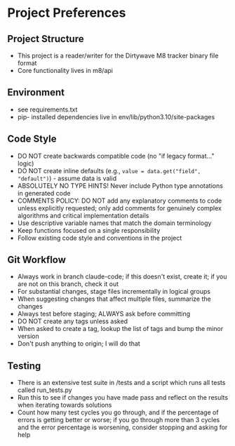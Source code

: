 # Project Preferences

## Project Structure

- This project is a reader/writer for the Dirtywave M8 tracker binary file format
- Core functionality lives in m8/api

## Environment

- see requirements.txt
- pip- installed dependencies live in env/lib/python3.10/site-packages

## Code Style

- DO NOT create backwards compatible code (no "if legacy format..." logic)
- DO NOT create inline defaults (e.g., `value = data.get("field", "default")`) - assume data is valid
- ABSOLUTELY NO TYPE HINTS! Never include Python type annotations in generated code
- COMMENTS POLICY: DO NOT add any explanatory comments to code unless explicitly requested; only add comments for genuinely complex algorithms and critical implementation details
- Use descriptive variable names that match the domain terminology
- Keep functions focused on a single responsibility
- Follow existing code style and conventions in the project


## Git Workflow

- Always work in branch claude-code; if this doesn't exist, create it; if you are not on this branch, check it out
- For substantial changes, stage files incrementally in logical groups
- When suggesting changes that affect multiple files, summarize the changes
- Always test before staging; ALWAYS ask before committing
- DO NOT create any tags unless asked
- When asked to create a tag, lookup the list of tags and bump the minor version
- Don't push anything to origin; I will do that

## Testing 

- There is an extensive test suite in /tests and a script which runs all tests called run_tests.py
- Run this to see if changes you have made pass and reflect on the results when iterating towards solutions
- Count how many test cycles you go through, and if the percentage of errors is getting better or worse; if you go through more than 3 cycles and the error percentage is worsening, consider stopping and asking for help

